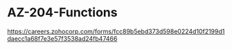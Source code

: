 # AZ-204-Functions
https://careers.zohocorp.com/forms/fcc89b5ebd373d598e0224d10f2199d1daecc1a68f7e3e57f3538ad24fb47466
